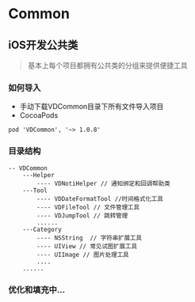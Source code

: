# Common
## iOS开发公共类

> 基本上每个项目都拥有公共类的分组来提供便捷工具

### 如何导入
* 手动下载VDCommon目录下所有文件导入项目
* CocoaPods
```
pod 'VDCommon', '~> 1.0.8'
```

### 目录结构
```
-- VDCommon
    ---Helper
        ---- VDNotiHelper // 通知绑定和回调帮助类
    ---Tool
        ---- VDDateFormatTool //时间格式化工具
        ---- VDFileTool // 文件管理工具
        ---- VDJumpTool // 跳转管理
        ......
    ---Category
        ---- NSString  // 字符串扩展工具
        ---- UIView // 常见试图扩展工具
        ---- UIImage // 图片处理工具
        ....
    ......
```

### 优化和填充中...


